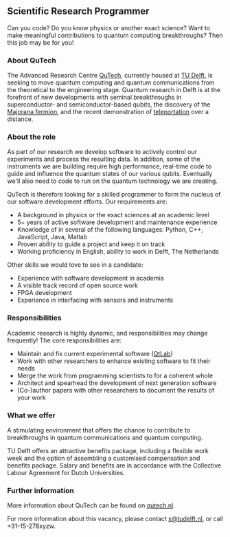 ## Scientific Research Programmer

Can you code? Do you know physics or another exact science? Want to make
meaningful contributions to quantum computing breakthroughs?  Then this job
may be for you!

### About QuTech

The Advanced Research Centre [QuTech](http://www.qutech.nl), currently
housed at [TU Delft](http://www.tudelft.nl), is seeking to move quantum
computing and quantum communications from the theoretical to the engineering
stage.  Quantum research in Delft is at the forefront of new developments
with seminal breakthroughs in superconductor- and semiconductor-based
qubits, the discovery of the [Majorana
fermion](http://en.wikipedia.org/wiki/Majorana_fermion), and the recent
demonstration of [teleportation](http://hansonlab.tudelft.nl/teleportation/)
over a distance.

### About the role

As part of our research we develop software to actively control our
experiments and process the resulting data.  In addition, some of the
instruments we are building require high performance, real-time code to
guide and influence the quantum states of our various qubits. Eventually
we'll also need to code to run on the quantum technology we are creating.

QuTech is therefore looking for a skilled programmer to form the nucleus of
our software development efforts.  Our requirements are:

 * A background in physics or the exact sciences at an academic level
 * 5+ years of active software development and maintenance experience
 * Knowledge of in several of the following languages: Python, C++, 
   JavaScript, Java, Matlab
 * Proven ability to guide a project and keep it on track
 * Working proficiency in English, ability to work in Delft, The Netherlands

Other skills we would love to see in a candidate:

 * Experience with software development in academia
 * A visible track record of open source work
 * FPGA development
 * Experience in interfacing with sensors and instruments

### Responsibilities

Academic research is highly dynamic, and responsibilities may change
frequently! The core responsibilities are:

 * Maintain and fix current experimental software ([QtLab](https://github.com/heeres/qtlab))
 * Work with other researchers to enhance existing software to fit their
   needs
 * Merge the work from programming scientists to for a coherent whole
 * Architect and spearhead the development of next generation software
 * (Co-)author papers with other researchers to document the results of your
   work

### What we offer
A stimulating environment that offers the chance to contribute to
breakthroughs in quantum communications and quantum computing. 

TU Delft offers an attractive benefits package, including a flexible work
week and the option of assembling a customised compensation and benefits
package. Salary and benefits are in accordance with the Collective Labour
Agreement for Dutch Universities.

### Further information
More information about QuTech can be found on [qutech.nl](http://qutech.nl).

For more information about this vacancy, please contact x@tudelft.nl, or call +31-15-278xyzw. 

